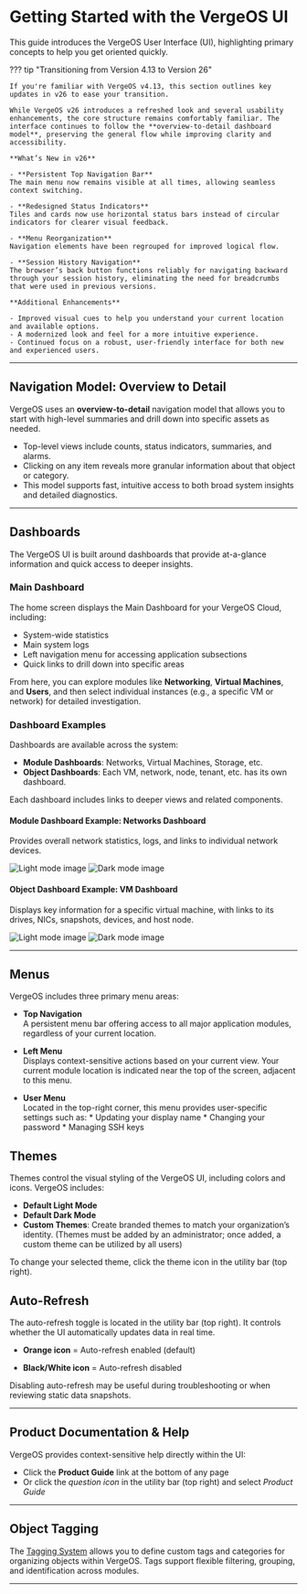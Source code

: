 # Getting Started with the VergeOS UI



This guide introduces the VergeOS User Interface (UI), highlighting primary concepts to help you get oriented quickly.

??? tip "Transitioning from Version 4.13 to Version 26"

    If you're familiar with VergeOS v4.13, this section outlines key updates in v26 to ease your transition.

    While VergeOS v26 introduces a refreshed look and several usability enhancements, the core structure remains comfortably familiar. The interface continues to follow the **overview-to-detail dashboard model**, preserving the general flow while improving clarity and accessibility.

    **What’s New in v26**

    - **Persistent Top Navigation Bar**  
    The main menu now remains visible at all times, allowing seamless context switching.

    - **Redesigned Status Indicators**  
    Tiles and cards now use horizontal status bars instead of circular indicators for clearer visual feedback.

    - **Menu Reorganization**  
    Navigation elements have been regrouped for improved logical flow.

    - **Session History Navigation**  
    The browser’s back button functions reliably for navigating backward through your session history, eliminating the need for breadcrumbs that were used in previous versions.

    **Additional Enhancements**

    - Improved visual cues to help you understand your current location and available options.
    - A modernized look and feel for a more intuitive experience.
    - Continued focus on a robust, user-friendly interface for both new and experienced users.

---

## Navigation Model: Overview to Detail

VergeOS uses an **overview-to-detail** navigation model that allows you to start with high-level summaries and drill down into specific assets as needed.

- Top-level views include counts, status indicators, summaries, and alarms.
- Clicking on any item reveals more granular information about that object or category.
- This model supports fast, intuitive access to both broad system insights and detailed diagnostics.

---

## Dashboards

The VergeOS UI is built around dashboards that provide at-a-glance information and quick access to deeper insights.

### Main Dashboard

The home screen displays the Main Dashboard for your VergeOS Cloud, including:

- System-wide statistics
- Main system logs
- Left navigation menu for accessing application subsections
- Quick links to drill down into specific areas

From here, you can explore modules like **Networking**, **Virtual Machines**, and **Users**, and then select individual instances (e.g., a specific VM or network) for detailed investigation.

### Dashboard Examples

Dashboards are available across the system:

- **Module Dashboards**: Networks, Virtual Machines, Storage, etc.
- **Object Dashboards**: Each VM, network, node, tenant, etc. has its own dashboard.

Each dashboard includes links to deeper views and related components.

#### Module Dashboard Example: Networks Dashboard

Provides overall network statistics, logs, and links to individual network devices.

  ![Light mode image](/product-guide/screenshots/networks-dashboard-light.png#only-light)
  ![Dark mode image](/product-guide/screenshots/networks-dashboard-dark.png#only-dark)



#### Object Dashboard Example: VM Dashboard

Displays key information for a specific virtual machine, with links to its drives, NICs, snapshots, devices, and host node.

![Light mode image](/product-guide/screenshots/vm-dashboard-light.png#only-light)
![Dark mode image](/product-guide/screenshots/vm-dashboard-dark.png#only-dark)

---

## Menus

VergeOS includes three primary menu areas:

- **Top Navigation**  
  A persistent menu bar offering access to all major application modules, regardless of your current location.

- **Left Menu**  
  Displays context-sensitive actions based on your current view. Your current module location is indicated near the top of the screen, adjacent to this menu.

- **User Menu**  
  Located in the top-right corner, this menu provides user-specific settings such as:
      * Updating your display name
      * Changing your password
      * Managing SSH keys


## Themes

Themes control the visual styling of the VergeOS UI, including colors and icons. VergeOS includes:

- **Default Light Mode** <i class="bi bi-sun-fill"></i>
- **Default Dark Mode** <i class="bi bi-moon-stars-fill"></i>
- **Custom Themes**: Create branded themes to match your organization’s identity. (Themes must be added by an administrator; once added, a custom theme can be utilized by all users)

To change your selected theme, click the theme icon in the utility bar (top right).


## Auto-Refresh

The auto-refresh toggle is located in the utility bar (top right). It controls whether the UI automatically updates data in real time.

- **Orange icon** <i class="bi bi-arrow-clockwise" style="color:orange;"></i> = Auto-refresh enabled (default)

- **Black/White icon** <i class="bi bi-arrow-clockwise"></i> = Auto-refresh disabled

Disabling auto-refresh may be useful during troubleshooting or when reviewing static data snapshots.

---

## Product Documentation & Help

VergeOS provides context-sensitive help directly within the UI:

- Click the **Product Guide** link at the bottom of any page
- Or click the *question icon* <i class="bi bi-question-square"></i> in the utility bar (top right) and select *Product Guide*

---

## Object Tagging

The [Tagging System](/product-guide/system/tags) allows you to define custom tags and categories for organizing objects within VergeOS. Tags support flexible filtering, grouping, and identification across modules.

---

